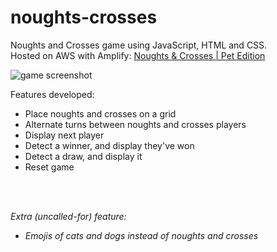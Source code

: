 # noughts-crosses
Noughts and Crosses game using JavaScript, HTML and CSS. <br>
Hosted on AWS with Amplify: [Noughts & Crosses | Pet Edition](https://main.d2fircvk0pskdi.amplifyapp.com)

![game screenshot](https://github.com/ferreiramonique/noughts-crosses/blob/80b97394cdd9b65ffb11dc7fc01bcc953ce3ccb7/screenshot.png)

Features developed:
- Place noughts and crosses on a grid
- Alternate turns between noughts and crosses players
- Display next player
- Detect a winner, and display they've won
- Detect a draw, and display it
- Reset game

<br>
<br>

_Extra (uncalled-for) feature:_
- _Emojis of cats and dogs instead of noughts and crosses_
